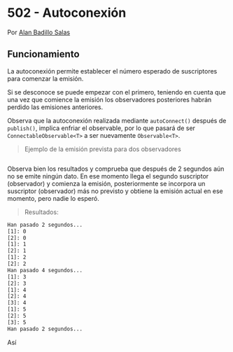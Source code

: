 # 502 - Autoconexión

Por [Alan Badillo Salas](https://www.nomadacode.com)

## Funcionamiento

La autoconexión permite establecer el número esperado de suscriptores para comenzar la emisión. 

Si se desconoce se puede empezar con el primero, teniendo en cuenta que una vez que comience la emisión los observadores posteriores habrán perdido las emisiones anteriores.

Observa que la autoconexión realizada mediante `autoConnect()` después de `publish()`, implica enfriar el observable, por lo que pasará de ser `ConnectableObservable<T>` a ser nuevamente `Observable<T>`.

> Ejemplo de la emisión prevista para dos observadores

```java
```

Observa bien los resultados y comprueba que después de 2 segundos aún no se emite ningún dato. En ese momento llega el segundo suscriptor (observador) y comienza la emisión, posteriormente se incorpora un suscriptor (observador) más no previsto y obtiene la emisión actual en ese momento, pero nadie lo esperó.

> Resultados:

```bash
Han pasado 2 segundos... 
[1]: 0 
[2]: 0 
[1]: 1 
[2]: 1 
[1]: 2 
[2]: 2 
Han pasado 4 segundos... 
[1]: 3 
[2]: 3 
[1]: 4 
[2]: 4 
[3]: 4 
[1]: 5 
[2]: 5 
[3]: 5 
Han pasado 2 segundos... 
```

Así 